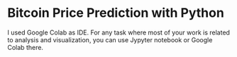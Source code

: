 # Bitcoin Price Prediction with Python
I used Google Colab as IDE. For any task where most of your work is related to analysis and visualization, you can use Jypyter notebook or Google Colab there.
